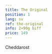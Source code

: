 ```yaml
---
title: The Original
position: 1
lang: sv
ref: the-original
info: 2×90g biff
price: 149
---
```


Cheddarost
